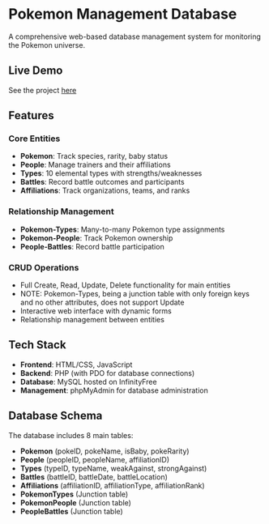 # Pokemon Management Database

A comprehensive web-based database management system for monitoring the Pokemon universe.

## Live Demo

See the project [here](https://pokemon-database.infinityfreeapp.com/)

## Features

### Core Entities

- **Pokemon**: Track species, rarity, baby status
- **People**: Manage trainers and their affiliations
- **Types**: 10 elemental types with strengths/weaknesses
- **Battles**: Record battle outcomes and participants
- **Affiliations**: Track organizations, teams, and ranks

### Relationship Management

- **Pokemon-Types**: Many-to-many Pokemon type assignments
- **Pokemon-People**: Track Pokemon ownership
- **People-Battles**: Record battle participation

### CRUD Operations

- Full Create, Read, Update, Delete functionality for main entities
- NOTE: Pokemon-Types, being a junction table with only foreign keys and no other attributes, does not support Update
- Interactive web interface with dynamic forms
- Relationship management between entities

## Tech Stack

- **Frontend**: HTML/CSS, JavaScript
- **Backend**: PHP (with PDO for database connections)
- **Database**: MySQL hosted on InfinityFree
- **Management**: phpMyAdmin for database administration

## Database Schema

The database includes 8 main tables:

- **Pokemon** (pokeID, pokeName, isBaby, pokeRarity)
- **People** (peopleID, peopleName, affiliationID)
- **Types** (typeID, typeName, weakAgainst, strongAgainst)
- **Battles** (battleID, battleDate, battleLocation)
- **Affiliations** (affiliationID, affiliationType, affiliationRank)
- **PokemonTypes** (Junction table)
- **PokemonPeople** (Junction table)
- **PeopleBattles** (Junction table)
